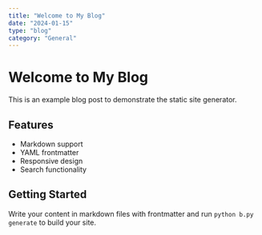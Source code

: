 ```yaml
---
title: "Welcome to My Blog"
date: "2024-01-15"
type: "blog"
category: "General"
---
```


# Welcome to My Blog

This is an example blog post to demonstrate the static site generator.

## Features

- Markdown support
- YAML frontmatter
- Responsive design
- Search functionality

## Getting Started

Write your content in markdown files with frontmatter and run `python b.py generate` to build your site.